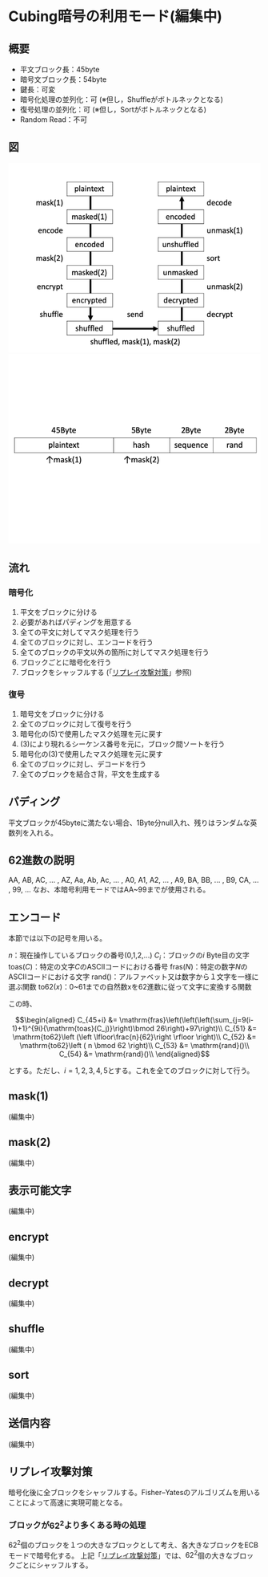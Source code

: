 # Cubing暗号の利用モード(編集中)

## 概要

* 平文ブロック長：45byte
* 暗号文ブロック長：54byte
* 鍵長：可変
* 暗号化処理の並列化：可 (※但し，Shuffleがボトルネックとなる)
* 復号処理の並列化：可 (※但し，Sortがボトルネックとなる)
* Random Read：不可

## 図

![CubingModeImage](./Pictures/flow.png)
![cubing_block](./Pictures/block.png)

## 流れ

### 暗号化

1. 平文をブロックに分ける
2. 必要があればパディングを用意する
3. 全ての平文に対してマスク処理を行う
4. 全てのブロックに対し、エンコードを行う
5. 全てのブロックの平文以外の箇所に対してマスク処理を行う
6. ブロックごとに暗号化を行う
7. ブロックをシャッフルする (「[リプレイ攻撃対策](#リプレイ攻撃対策)」参照)

### 復号

1. 暗号文をブロックに分ける
2. 全てのブロックに対して復号を行う
3. 暗号化の(5)で使用したマスク処理を元に戻す
4. (3)により現れるシーケンス番号を元に，ブロック間ソートを行う
5. 暗号化の(3)で使用したマスク処理を元に戻す
6. 全てのブロックに対し、デコードを行う
7. 全てのブロックを結合さ背，平文を生成する

## パディング

平文ブロックが45byteに満たない場合、1Byte分null入れ、残りはランダムな英数列を入れる。

## 62進数の説明

AA, AB, AC, ... , AZ, Aa, Ab, Ac, ... , A0, A1, A2, ... , A9, BA, BB, ... , B9, CA, ... , 99, ...
なお、本暗号利用モードではAA~99までが使用される。

## エンコード

本節では以下の記号を用いる。

$n$：現在操作しているブロックの番号(0,1,2,...)
$C_i$：ブロックの$i$ Byte目の文字
$\mathrm{toas}(C)$：特定の文字$C$のASCIIコードにおける番号
$\mathrm{fras}(N)$：特定の数字$N$のASCIIコードにおける文字
$\mathrm{rand}()$：アルファベット又は数字から１文字を一様に選ぶ関数
$\mathrm{to62}(x)$：0~61までの自然数xを62進数に従って文字に変換する関数

この時、

```math
\begin{aligned}

C_{45+i} &= \mathrm{fras}\left(\left(\left(\sum_{j=9(i-1)+1}^{9i}{\mathrm{toas}(C_j)}\right)\bmod 26\right)+97\right)\\

C_{51} &= \mathrm{to62}\left (\left \lfloor\frac{n}{62}\right \rfloor \right)\\

C_{52} &= \mathrm{to62}\left ( n \bmod 62 \right)\\

C_{53} &= \mathrm{rand}()\\

C_{54} &= \mathrm{rand}()\\

\end{aligned}
```

とする。ただし、$i=1,2,3,4,5$とする。これを全てのブロックに対して行う。

## mask(1)

(編集中)

## mask(2)

(編集中)

## 表示可能文字

(編集中)

## encrypt

(編集中)

## decrypt

(編集中)

## shuffle

(編集中)

## sort

(編集中)

## 送信内容

(編集中)

## リプレイ攻撃対策

暗号化後に全ブロックをシャッフルする。Fisher–Yatesのアルゴリズムを用いることによって高速に実現可能となる。

### ブロックが$62^2$より多くある時の処理

$62^2$個のブロックを１つの大きなブロックとして考え、各大きなブロックをECBモードで暗号化する。
上記「[リプレイ攻撃対策](#リプレイ攻撃対策)」では、$62^2$個の大きなブロックごとにシャッフルする。
